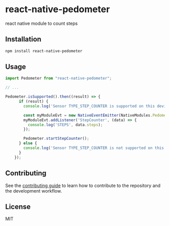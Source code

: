 # react-native-pedometer

react native module to count steps

## Installation

```sh
npm install react-native-pedometer
```

## Usage

```js
import Pedometer from "react-native-pedometer";

// ...

Pedometer.isSupported().then((result) => {
      if (result) {
        console.log('Sensor TYPE_STEP_COUNTER is supported on this device');

        const myModuleEvt = new NativeEventEmitter(NativeModules.Pedometer);
        myModuleEvt.addListener('StepCounter', (data) => {
          console.log('STEPS', data.steps);
        });

        Pedometer.startStepCounter();
      } else {
        console.log('Sensor TYPE_STEP_COUNTER is not supported on this device');
      }
    });
```

## Contributing

See the [contributing guide](CONTRIBUTING.md) to learn how to contribute to the repository and the development workflow.

## License

MIT
